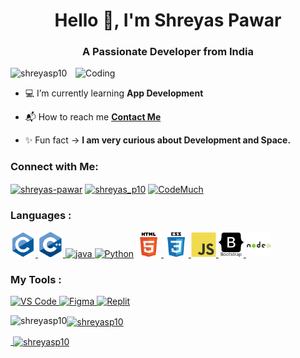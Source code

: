 <h1 align="center">Hello 👋, I'm  Shreyas Pawar</h1>

<h3 align="center">A Passionate Developer from India</h3>
 
<img src="https://media.istockphoto.com/vectors/young-character-working-on-the-laptop-in-the-office-interior-daily-vector-id944686268?k=6&m=944686268&s=170667a&w=0&h=ACpB9GthCEmFyydkobpDtfH1HwEe84L3SiEplOSv2lk=" alt="Coding"  align="right" alt="Coding" width="400">


<p align="left"  > <img src="https://komarev.com/ghpvc/?username=shreyasp10&label=Profile%20views&color=0e75b6&style=flat"  alt="shreyasp10"/> </p>

- 💻 I’m currently learning **App Development**

- 📬 How to reach me **<a href="mailto:shreyaspawar1011@gmail.com">Contact Me</a>**

- ✨ Fun fact -> **I am very curious about Development and Space.**

<h3 align="left"> Connect with Me:</h3>
<p align="left">
<a href="https://codepen.io/shreyas-pawar" target="blank"><img align="center" src="https://raw.githubusercontent.com/rahuldkjain/github-profile-readme-generator/master/src/images/icons/Social/codepen.svg" alt="shreyas-pawar" height="40" width="40" /></a>
<a href="https://instagram.com/shreyas_p10" target="blank" ><img align="center" src="https://pngmind.com/wp-content/uploads/2019/08/Instagram-Logo-No-Background-1.png" alt="shreyas_p10" height="40" width="40" /></a>
<a href="https://www.youtube.com/channel/UCieFs1a3FCZCuEHmmOmBCGQ" target="blank"><img align="center" src="https://pngimg.com/uploads/youtube/youtube_PNG102354.png" alt="CodeMuch" height=40/></a>
</p>

<h3 align="left">Languages :</h3>
<p align="left"> 
    <a href="https://github.com/ShreyasP10" target="_blank" rel="noreferrer"> <img src="https://raw.githubusercontent.com/devicons/devicon/master/icons/c/c-original.svg" alt="c" width="40" height="40"/> </a> <a href="https://github.com/ShreyasP10" target="_blank" rel="noreferrer"> <img src="https://raw.githubusercontent.com/devicons/devicon/master/icons/cplusplus/cplusplus-original.svg" alt="cplusplus" width="40" height="40"/> </a>     <a href="https://github.com/ShreyasP10" target="_blank" rel="noreferrer"><img src="https://www.freepngimg.com/thumb/java/6-2-java-png-image-thumb.png" alt="java" height="40"</a>  <a href="https://github.com/ShreyasP10" target="_blank" rel="noreferrer" > <img src="https://cdn.picpng.com/logo/language-logo-python-44976.png" alt="Python" height="40"/></a> <a href="https://github.com/ShreyasP10" target="_blank" rel="noreferrer"> <img src="https://raw.githubusercontent.com/devicons/devicon/master/icons/html5/html5-original-wordmark.svg" alt="html5" width="40" height="40"/> </a> <a href="https://github.com/ShreyasP10" target="_blank" rel="noreferrer"> <img src="https://raw.githubusercontent.com/devicons/devicon/master/icons/css3/css3-original-wordmark.svg" alt="css3" width="40" height="40"/> </a> <a href="https://github.com/ShreyasP10" target="_blank" rel="noreferrer"> <img src="https://raw.githubusercontent.com/devicons/devicon/master/icons/javascript/javascript-original.svg" alt="javascript" width="40" height="40"/> </a> <a href="https://github.com/ShreyasP10" target="_blank" rel="noreferrer"> <img src="https://raw.githubusercontent.com/devicons/devicon/master/icons/bootstrap/bootstrap-plain-wordmark.svg"  alt="bootstrap" width="40" height="40"/> </a>
        <a href="https://github.com/ShreyasP10" target="_blank" rel="noreferrer"><img src="https://raw.githubusercontent.com/devicons/devicon/master/icons/nodejs/nodejs-original-wordmark.svg" alt="NodeJS" height="40" width="40"/></a>
  </p>


<h3 align="left">   My Tools :</h3>

<p align="left">
  <a href="https://github.com/ShreyasP10" target="_blank" rel="noreferrer"><img src="https://code.visualstudio.com/assets/images/code-stable.png" alt="VS Code" height="40"</a>
    <a href="https://github.com/ShreyasP10" target="_blank" rel="noreferrer"><img src="https://th.bing.com/th/id/R.33c438031f3bee1fc7055cb069fbb5df?rik=KrlM40BnhYhuyg&riu=http%3a%2f%2fwww.funklang.com%2ffigma_logo.png&ehk=qn92TvRdNfeOJXF%2b2XxgU3JpMC%2b0E0mBSAPEhVErRbA%3d&risl=&pid=ImgRaw&r=0" alt="Figma" height="40"</a>
        <a href="https://github.com/ShreyasP10" target="_blank" rel="noreferrer"><img src="https://blog.replit.com/images/new_logo/logotype.png?v=1664916455431" alt="Replit" height="40"</a>
</p>

<p><img align="left" src="https://github-readme-stats.vercel.app/api/top-langs?username=shreyasp10&show_icons=true&locale=en&layout=compact" alt="shreyasp10" /></p>
<p><img align="center" src="https://github-readme-streak-stats.herokuapp.com/?user=shreyasp10&" alt="shreyasp10" /></p>
<p>&nbsp;<img align="center" src="https://github-readme-stats.vercel.app/api?username=shreyasp10&show_icons=true&locale=en" alt="shreyasp10" /></p>
